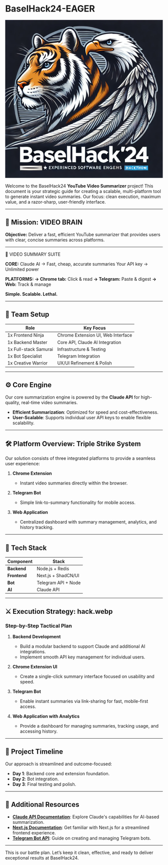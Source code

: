 # BaselHack24-EAGER

![BaselHack24](hack.webp)

Welcome to the BaselHack24 **YouTube Video Summarizer** project! This document is your strategic guide for creating a scalable, multi-platform tool to generate instant video summaries. Our focus: clean execution, maximum value, and a razor-sharp, user-friendly interface.

---

## 🎯 Mission: VIDEO BRAIN

**Objective:** Deliver a fast, efficient YouTube summarizer that provides users with clear, concise summaries across platforms.

---

🎯 VIDEO SUMMARY SUITE

**CORE:**
Claude AI → Fast, cheap, accurate summaries
Your API key → Unlimited power

**PLATFORMS:**
**→ Chrome tab:** Click & read
**→ Telegram:** Paste & digest
**→ Web:** Track & manage

**Simple. Scalable. Lethal.**

---

## 👥 Team Setup

| Role                | Key Focus                                  |
|---------------------|--------------------------------------------|
| 1x Frontend Ninja   | Chrome Extension UI, Web Interface         |
| 1x Backend Master   | Core API, Claude AI Integration            |
| 1x Full-stack Samurai | Infrastructure & Testing               |
| 1x Bot Specialist   | Telegram Integration                       |
| 1x Creative Warrior | UX/UI Refinement & Polish                  |

--- 

## ⚙️ Core Engine

Our core summarization engine is powered by the **Claude API** for high-quality, real-time video summaries.

- **Efficient Summarization**: Optimized for speed and cost-effectiveness.
- **User-Scalable**: Supports individual user API keys to enable flexible scalability.

---

## 🛠️ Platform Overview: Triple Strike System

Our solution consists of three integrated platforms to provide a seamless user experience:

1. **Chrome Extension**  
   - Instant video summaries directly within the browser.

2. **Telegram Bot**  
   - Simple link-to-summary functionality for mobile access.

3. **Web Application**  
   - Centralized dashboard with summary management, analytics, and history tracking.

---

## 🔗 Tech Stack

| Component         | Stack               |
|-------------------|---------------------|
| **Backend**       | Node.js + Redis     |
| **Frontend**      | Next.js + ShadCN/UI |
| **Bot**           | Telegram API + Node |
| **AI**            | Claude API          |

---

## ⚔️ Execution Strategy: hack.webp

### Step-by-Step Tactical Plan

1. **Backend Development**  
   - Build a modular backend to support Claude and additional AI integrations.
   - Implement smooth API key management for individual users.

2. **Chrome Extension UI**  
   - Create a single-click summary interface focused on usability and speed.

3. **Telegram Bot**  
   - Enable instant summaries via link-sharing for fast, mobile-first access.

4. **Web Application with Analytics**  
   - Provide a dashboard for managing summaries, tracking usage, and accessing history.

---

## 📅 Project Timeline

Our approach is streamlined and outcome-focused:

- **Day 1**: Backend core and extension foundation.
- **Day 2**: Bot integration.
- **Day 3**: Final testing and polish.

---

## 📂 Additional Resources

- **[Claude API Documentation](https://example.com/claude-api)**: Explore Claude's capabilities for AI-based summarization.
- **[Next.js Documentation](https://nextjs.org/docs)**: Get familiar with Next.js for a streamlined frontend experience.
- **[Telegram Bot API](https://core.telegram.org/bots/api)**: Guide on creating and managing Telegram bots.

---

This is our battle plan. Let’s keep it clean, effective, and ready to deliver exceptional results at BaselHack24.
